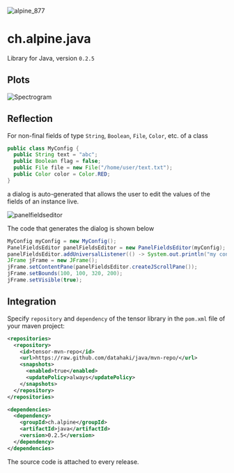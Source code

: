 ![alpine_877](https://user-images.githubusercontent.com/4012178/116814864-1b1a1580-ab5b-11eb-97e6-1441af4ececa.png)

# ch.alpine.java

Library for Java, version `0.2.5`

## Plots

![Spectrogram](https://user-images.githubusercontent.com/4012178/138568940-d96657ee-9e42-4065-aa93-64cbee7b3087.png)

## Reflection

For non-final fields of type `String`, `Boolean`, `File`, `Color`, etc. of a class

```java
public class MyConfig {
  public String text = "abc";
  public Boolean flag = false;
  public File file = new File("/home/user/text.txt");
  public Color color = Color.RED;
}
```

a dialog is auto-generated that allows the user to edit the values of the fields of an instance live.

![panelfieldseditor](https://user-images.githubusercontent.com/4012178/138581130-2be4d8ec-c15b-4ccb-83e5-fcd7bbda2a4f.png)

The code that generates the dialog is shown below

```java
MyConfig myConfig = new MyConfig();
PanelFieldsEditor panelFieldsEditor = new PanelFieldsEditor(myConfig);
panelFieldsEditor.addUniversalListener(() -> System.out.println("my config changed"));
JFrame jFrame = new JFrame();
jFrame.setContentPane(panelFieldsEditor.createJScrollPane());
jFrame.setBounds(100, 100, 320, 200);
jFrame.setVisible(true);
```

## Integration

Specify `repository` and `dependency` of the tensor library in the `pom.xml` file of your maven project:

```xml
<repositories>
  <repository>
    <id>tensor-mvn-repo</id>
    <url>https://raw.github.com/datahaki/java/mvn-repo/</url>
    <snapshots>
      <enabled>true</enabled>
      <updatePolicy>always</updatePolicy>
    </snapshots>
  </repository>
</repositories>

<dependencies>
  <dependency>
    <groupId>ch.alpine</groupId>
    <artifactId>java</artifactId>
    <version>0.2.5</version>
  </dependency>
</dependencies>
```

The source code is attached to every release.

